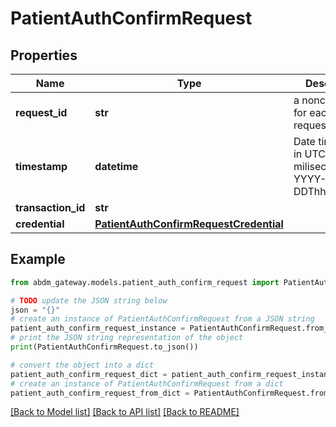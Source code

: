# PatientAuthConfirmRequest


## Properties

Name | Type | Description | Notes
------------ | ------------- | ------------- | -------------
**request_id** | **str** | a nonce, unique for each HTTP request | 
**timestamp** | **datetime** | Date time format in UTC, includes miliseconds YYYY-MM-DDThh:mm:ss.vZ | 
**transaction_id** | **str** |  | 
**credential** | [**PatientAuthConfirmRequestCredential**](PatientAuthConfirmRequestCredential.md) |  | 

## Example

```python
from abdm_gateway.models.patient_auth_confirm_request import PatientAuthConfirmRequest

# TODO update the JSON string below
json = "{}"
# create an instance of PatientAuthConfirmRequest from a JSON string
patient_auth_confirm_request_instance = PatientAuthConfirmRequest.from_json(json)
# print the JSON string representation of the object
print(PatientAuthConfirmRequest.to_json())

# convert the object into a dict
patient_auth_confirm_request_dict = patient_auth_confirm_request_instance.to_dict()
# create an instance of PatientAuthConfirmRequest from a dict
patient_auth_confirm_request_from_dict = PatientAuthConfirmRequest.from_dict(patient_auth_confirm_request_dict)
```
[[Back to Model list]](../README.md#documentation-for-models) [[Back to API list]](../README.md#documentation-for-api-endpoints) [[Back to README]](../README.md)


